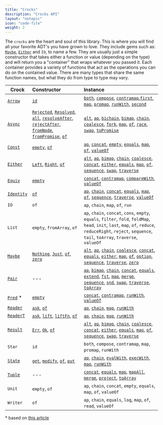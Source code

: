 ```yaml
---
title: "Crocks"
description: "Crocks API"
layout: "notopic"
icon: "code-file"
weight: 2
---
```


The `crocks` are the heart and soul of this library. This is where you will find
all your favorite ADT's you have grown to love. They include gems such as:
[`Maybe`][maybe], [`Either`][either] and `IO`, to name a few. They are usually
just a simple constructor that takes either a function or value (depending on
the type) and will return you a "container" that wraps whatever you passed it.
Each container provides a variety of functions that act as the operations you
can do on the contained value. There are many types that share the same function
names, but what they do from type to type may vary.

| Crock | Constructor | Instance |
|---|:---|:---|
| [`Arrow`][arrow] | [`id`][arrow-id] | [`both`][arrow-both], [`compose`][arrow-compose], [`contramap`][arrow-contra],[`first`][arrow-first], [`map`][arrow-map], [`promap`][arrow-promap], [`runWith`][arrow-runwith], [`second`][arrow-second] |
| [`Async`][async] | [`Rejected`][async-rejected], [`Resolved`][async-resolved], [`all`][async-all], [`resolveAfter`][async-resolveAfter], [`rejectAfter`][async-rejectafter], [`fromNode`][async-fromnode], [`fromPromise`][async-frompromise], [`of`][async-of] | [`alt`][async-alt], [`ap`][async-ap], [`bichain`][async-bichain], [`bimap`][async-bimap], [`chain`][async-chain], [`coalesce`][async-coalesce], [`fork`][async-fork], [`map`][async-map], [`of`][async-of], [`race`][async-race], [`swap`][async-swap], [`toPromise`][async-topromise] |
| [`Const`][const] | [`empty`][const-empty], [`of`][const-of] | [`ap`][const-ap], [`concat`][const-concat], [`empty`][const-empty], [`equals`][const-equals], [`map`][const-map], [`of`][const-of], [`valueOf`][const-valueof] |
| [`Either`][either] | [`Left`][either-left], [`Right`][either-right], [`of`][either-of]| [`alt`][either-alt], [`ap`][either-ap], [`bimap`][either-bimap], [`chain`][either-chain], [`coalesce`][either-coalesce], [`concat`][either-concat], [`either`][either-either], [`equals`][either-equals], [`map`][either-map], [`of`][either-of], [`sequence`][either-sequence], [`swap`][either-swap], [`traverse`][either-traverse] |
| [`Equiv`][equiv] | [`empty`][equiv-empty] | [`concat`][equiv-concat], [`contramap`][equiv-contra], [`compareWith`][equiv-compare], [`valueOf`][equiv-value] |
| [`Identity`][identity] | [`of`][identity-of] | [`ap`][identity-ap], [`chain`][identity-chain], [`concat`][identity-concat], [`equals`][identity-equals], [`map`][identity-map], [`of`][identity-of], [`sequence`][identity-sequence], [`traverse`][identity-traverse], [`valueOf`][identity-valueof] |
| `IO` | `of` | `ap`, `chain`, `map`, `of`, `run` |
| `List` |  `empty`, `fromArray`, `of` | `ap`, `chain`, `concat`, `cons`, `empty`, `equals`, `filter`, `fold`, `foldMap`, `head`, `init`, `last`, `map`, `of`, `reduce`, `reduceRight`, `reject`, `sequence`, `tail`, `toArray`, `traverse`, `valueOf` |
| [`Maybe`][maybe] | [`Nothing`][maybe-nothing], [`Just`][maybe-just], [`of`][maybe-of], [`zero`][maybe-zero] | [`alt`][maybe-alt], [`ap`][maybe-ap], [`chain`][maybe-chain], [`coalesce`][maybe-coalesce], [`concat`][maybe-concat], [`equals`][maybe-equals], [`either`][maybe-either], [`map`][maybe-map], [`of`][maybe-of], [`option`][maybe-option], [`sequence`][maybe-sequence], [`traverse`][maybe-traverse], [`zero`][maybe-zero] |
| [`Pair`][pair] | --- | [`ap`][pair-ap], [`bimap`][pair-bimap], [`chain`][pair-chain], [`concat`][pair-concat], [`equals`][pair-equals], [`extend`][pair-extend], [`fst`][pair-fst], [`map`][pair-map], [`merge`][pair-merge], [`sequence`][pair-sequence], [`snd`][pair-snd], [`swap`][pair-swap], [`traverse`][pair-traverse], [`toArray`][pair-toarray] |
| [`Pred`][pred] * | [`empty`][pred-empty] | [`concat`][pred-concat], [`contramap`][pred-contra], [`runWith`][pred-run], [`valueOf`][pred-value] |
| [`Reader`][reader] | [`ask`][reader-ask], [`of`][reader-of] | [`ap`][reader-ap], [`chain`][reader-chain], [`map`][reader-map], [`runWith`][reader-run] |
| [`ReaderT`][readert] | [`ask`][readert-ask], [`lift`][readert-lift], [`liftFn`][readert-liftfn], [`of`][readert-of] | [`ap`][readert-ap], [`chain`][readert-chain], [`map`][readert-map], [`runWith`][readert-run] |
| [`Result`][result] | [`Err`][result-err], [`Ok`][result-ok], [`of`][result-of]| [`alt`][result-alt], [`ap`][result-ap], [`bimap`][result-bimap], [`chain`][result-chain], [`coalesce`][result-coalesce], [`concat`][result-concat], [`either`][result-either], [`equals`][result-equals], [`map`][result-map], [`of`][result-of], [`sequence`][result-sequence], [`swap`][result-swap], [`traverse`][result-traverse] |
| `Star` | `id` | `both`, `compose`, `contramap`, `map`, `promap`, `runWith` |
| [`State`][state] | [`get`][state-get], [`modify`][state-modify], [`of`][state-of], [`put`][state-put] | [`ap`][state-ap], [`chain`][state-chain], [`evalWith`][state-eval], [`execWith`][state-exec], [`map`][state-map], [`runWith`][state-run] |
| [`Tuple`][tuple] | --- | [`concat`][tuple-concat], [`equals`][tuple-equals], [`map`][tuple-map], [`mapAll`][tuple-mapall], [`merge`][tuple-merge], [`project`][tuple-project], [`toArray`][tuple-toarray] |
| `Unit` | `empty`, `of` | `ap`, `chain`, `concat`, `empty`, `equals`, `map`, `of`, `valueOf` |
| `Writer`| `of` | `ap`, `chain`, `equals`, `log`, `map`, `of`, `read`, `valueOf` |

\* based on [this article](https://medium.com/@drboolean/monoidal-contravariant-functors-are-actually-useful-1032211045c4#.polugsx2a)

[arrow]: Arrow.html
[arrow-id]: Arrow.html#id
[arrow-both]: Arrow.html#both
[arrow-compose]: Arrow.html#compose
[arrow-contra]: Arrow.html#contramap
[arrow-first]: Arrow.html#first
[arrow-map]: Arrow.html#map
[arrow-promap]: Arrow.html#promap
[arrow-runwith]: Arrow.html#runwith
[arrow-second]: Arrow.html#second

[async]: Async.html
[async-rejected]: Async.html#rejected
[async-resolved]: Async.html#resolved
[async-all]: Async.html#all
[async-resolveafter]: Async.html#resolveafter
[async-rejectafter]: Async.html#rejectafter
[async-fromnode]: Async.html#fromnode
[async-frompromise]: Async.html#frompromise
[async-of]: Async.html#of
[async-alt]: Async.html#alt
[async-ap]: Async.html#ap
[async-bimap]: Async.html#bimap
[async-chain]: Async.html#chain
[async-coalesce]: Async.html#coalesce
[async-bichain]: Async.html#bichain
[async-race]: Async.html#race
[async-fork]: Async.html#fork
[async-map]: Async.html#map
[async-swap]: Async.html#swap
[async-topromise]: Async.html#topromise

[const]: Const.html
[const-equals]: Const.html#equals
[const-concat]: Const.html#concat
[const-empty]: Const.html#empty
[const-map]: Const.html#map
[const-ap]: Const.html#ap
[const-of]: Const.html#of
[const-valueof]: Const.html#valueof

[either]: Either.html
[either-left]: Either.html#left
[either-right]: Either.html#right
[either-of]: Either.html#of
[either-alt]: Either.html#alt
[either-ap]: Either.html#ap
[either-bimap]: Either.html#bimap
[either-chain]: Either.html#chain
[either-coalesce]: Either.html#coalesce
[either-concat]: Either.html#concat
[either-either]: Either.html#either
[either-equals]: Either.html#equals
[either-map]: Either.html#map
[either-sequence]: Either.html#sequence
[either-swap]: Either.html#swap
[either-traverse]: Either.html#traverse

[identity]: Identity.html
[identity-of]: Identity.html#of
[identity-alt]: Identity.html#alt
[identity-ap]: Identity.html#ap
[identity-chain]: Identity.html#chain
[identity-concat]: Identity.html#concat
[identity-equals]: Identity.html#equals
[identity-map]: Identity.html#map
[identity-sequence]: Identity.html#sequence
[identity-traverse]: Identity.html#traverse
[identity-valueof]: Identity.html#valueof

[equiv]: Equiv.html
[equiv-empty]: Equiv.html#empty
[equiv-concat]: Equiv.html#concat
[equiv-contra]: Equiv.html#contramap
[equiv-compare]: Equiv.html#comparewith
[equiv-value]: Equiv.html#valueof

[pair]: Pair.html
[pair-ap]: Pair.html#ap
[pair-bimap]: Pair.html#bimap
[pair-chain]: Pair.html#chain
[pair-concat]: Pair.html#concat
[pair-equals]: Pair.html#equals
[pair-extend]: Pair.html#extend
[pair-fst]: Pair.html#fst
[pair-map]: Pair.html#map
[pair-merge]: Pair.html#merge
[pair-sequence]: Pair.html#sequence
[pair-snd]: Pair.html#snd
[pair-swap]: Pair.html#swap
[pair-traverse]: Pair.html#traverse
[pair-toarray]: Pair.html#toarray

[pred]: Pred.html
[pred-empty]: Pred.html#empty
[pred-concat]: Pred.html#concat
[pred-contra]: Pred.html#contramap
[pred-run]: Pred.html#runwith
[pred-value]: Pred.html#valueof

[maybe]: Maybe.html
[maybe-nothing]: Maybe.html#nothing
[maybe-just]: Maybe.html#just
[maybe-of]: Maybe.html#of
[maybe-zero]: Maybe.html#zero
[maybe-alt]: Maybe.html#alt
[maybe-ap]: Maybe.html#ap
[maybe-chain]: Maybe.html#chain
[maybe-coalesce]: Maybe.html#coalesce
[maybe-concat]: Maybe.html#concat
[maybe-equals]: Maybe.html#equals
[maybe-either]: Maybe.html#either
[maybe-map]: Maybe.html#map
[maybe-option]: Maybe.html#option
[maybe-sequence]: Maybe.html#sequence
[maybe-traverse]: Maybe.html#traverse
[maybe-zero]: Maybe.html#zero

[reader]: Reader.html
[reader-ask]: Reader.html#ask
[reader-of]: Reader.html#of
[reader-ap]: Reader.html#ap
[reader-chain]: Reader.html#chain
[reader-map]: Reader.html#map
[reader-run]: Reader.html#runwith

[readert]: ReaderT.html
[readert-ask]: ReaderT.html#ask
[readert-lift]: ReaderT.html#lift
[readert-liftfn]: ReaderT.html#liftfn
[readert-of]: ReaderT.html#of
[readert-ap]: ReaderT.html#ap
[readert-chain]: ReaderT.html#chain
[readert-map]: ReaderT.html#map
[readert-run]: ReaderT.html#runwith

[result]: Result.html
[result-err]: Result.html#err
[result-ok]: Result.html#ok
[result-of]: Result.html#of
[result-alt]: Result.html#alt
[result-ap]: Result.html#ap
[result-bimap]: Result.html#bimap
[result-chain]: Result.html#chain
[result-coalesce]: Result.html#coalesce
[result-concat]: Result.html#concat
[result-either]: Result.html#either
[result-equals]: Result.html#equals
[result-map]: Result.html#map
[result-sequence]: Result.html#sequence
[result-swap]: Result.html#swap
[result-traverse]: Result.html#traverse

[state]: State.html
[state-get]: State.html#get
[state-modify]: State.html#modify
[state-put]: State.html#put
[state-of]: State.html#of
[state-ap]: State.html#ap
[state-chain]: State.html#chain
[state-map]: State.html#map
[state-run]: State.html#runwith
[state-eval]: State.html#evalwith
[state-exec]: State.html#execwith

[tuple]: Tuple.html
[tuple-concat]: Tuple.html#concat
[tuple-equals]: Tuple.html#equals
[tuple-map]: Tuple.html#map
[tuple-mapall]: Tuple.html#mapall
[tuple-merge]: Tuple.html#merge
[tuple-project]: Tuple.html#project
[tuple-toarray]: Tuple.html#toarray
